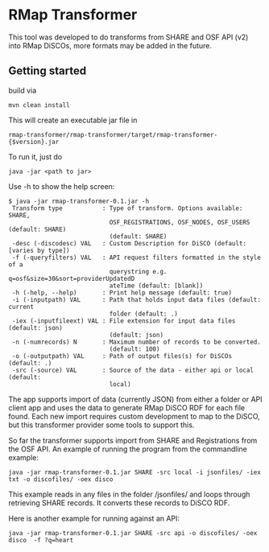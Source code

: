 # RMap Transformer
This tool was developed to do transforms from SHARE and OSF API (v2) into RMap DiSCOs, more formats may be added in the future.

## Getting started
build via 
```
mvn clean install
```
This will create an executable jar file in 
```
rmap-transformer/rmap-transformer/target/rmap-transformer-{$version}.jar
```
To run it, just do 
```
java -jar <path to jar>
```
Use -h to show the help screen:
```
$ java -jar rmap-transformer-0.1.jar -h
 Transform type           : Type of transform. Options available: SHARE,
                            OSF_REGISTRATIONS, OSF_NODES, OSF_USERS (default: SHARE)
                            (default: SHARE)
 -desc (-discodesc) VAL   : Custom Description for DiSCO (default: [varies by type])
 -f (-queryfilters) VAL   : API request filters formatted in the style of a
                            querystring e.g. q=osf&size=30&sort=providerUpdatedD
                            ateTime (default: [blank])
 -h (-help, --help)       : Print help message (default: true)
 -i (-inputpath) VAL      : Path that holds input data files (default: current
                            folder (default: .)
 -iex (-inputfileext) VAL : File extension for input data files (default: json)
                            (default: json)
 -n (-numrecords) N       : Maximum number of records to be converted.
                            (default: 100)
 -o (-outputpath) VAL     : Path of output files(s) for DiSCOs (default: .)
 -src (-source) VAL       : Source of the data - either api or local (default:
                            local)
```
The app supports import of data (currently JSON) from either a folder or API client app and uses the data to generate RMap DiSCO RDF for each file found.  Each new import requires custom development to map to the DiSCO, but this transformer provider some tools to support this. 

So far the transformer supports import from SHARE and Registrations from the OSF API.
An example of running the program from the commandline example:
```
java -jar rmap-transformer-0.1.jar SHARE -src local -i jsonfiles/ -iex txt -o discofiles/ -oex disco 
```
This example reads in any files in the folder /jsonfiles/ and loops through retrieving SHARE records. 
It converts these records to DiSCO RDF.

Here is another example for running against an API:
```
java -jar rmap-transformer-0.1.jar SHARE -src api -o discofiles/ -oex disco  -f ?q=heart
```




